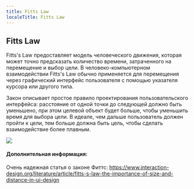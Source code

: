 ```yaml
---
title: Fitts Law
localeTitle: Fitts Law
---
```

## Fitts Law

Fitts's Law предоставляет модель человеческого движения, которая может точно предсказать количество времени, затраченного на перемещение и выбор цели. В человеко-компьютерном взаимодействии Fitts's Law обычно применяется для перемещения через графический интерфейс пользователя с помощью указателя курсора или другого типа.

Закон описывает простое правило проектирования пользовательского интерфейса: расстояние от одной точки до следующей должно быть уменьшено, при этом целевой объект будет больше, чтобы уменьшить время для выбора цели. В идеале, чем дальше пользователь должен пройти к цели, тем больше должна быть цель, чтобы сделать взаимодействие более плавным.

![](http://cdn.sixrevisions.com/0128-05_chart.jpg)

#### Дополнительная информация:

Очень надежная статья о законе Фиттс: https://www.interaction-design.org/literature/article/fitts-s-law-the-importance-of-size-and-distance-in-ui-design